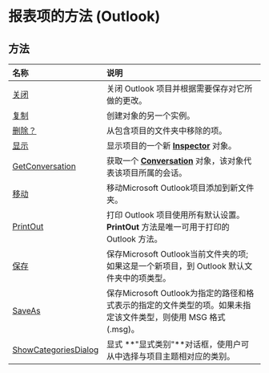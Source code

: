 
# 报表项的方法 (Outlook)

## 方法



|**名称**|**说明**|
|:-----|:-----|
|[关闭](bd38dde1-b747-5686-6073-1945557c9926.md)|关闭 Outlook 项目并根据需要保存对它所做的更改。|
|[复制](f667600e-ca34-b8a9-9c3d-3b598888dfe3.md)|创建对象的另一个实例。|
|[删除？](1a206718-6ba6-6b1f-803e-93b1ee435dc0.md)|从包含项目的文件夹中移除的项。|
|[显示](583673cd-f646-2843-82ce-b11d673df5a3.md)|显示项目的一个新  **[Inspector](d7384756-669c-0549-1032-c3b864187994.md)** 对象。|
|[GetConversation](1e8d3031-1a14-25b0-997f-ef27c42e2e61.md)|获取一个  **[Conversation](2705d38a-ebc0-e5a7-208b-ffe1f5446b1b.md)** 对象，该对象代表该项目所属的会话。|
|[移动](171a46e4-bd39-9556-36f3-0c0c60ed2b0b.md)|移动Microsoft Outlook项目添加到新文件夹。|
|[PrintOut](48d486f5-dd1f-2e82-017e-6c14aace4d1b.md)|打印 Outlook 项目使用所有默认设置。 **PrintOut** 方法是唯一可用于打印的 Outlook 方法。|
|[保存](cfe23d31-8cf7-afc0-3232-b59e55e4a30b.md)|保存Microsoft Outlook当前文件夹的项; 如果这是一个新项目，到 Outlook 默认文件夹中的项类型。|
|[SaveAs](70497e98-0b4d-266b-10c1-c340a14e82c9.md)|保存Microsoft Outlook为指定的路径和格式表示的指定的文件类型的项。如果未指定该文件类型，则使用 MSG 格式 (.msg)。|
|[ShowCategoriesDialog](d73cf745-580c-47c9-c011-55d88460295e.md)|显式 **"显式类别"**对话框，使用户可从中选择与项目主题相对应的类别。|
